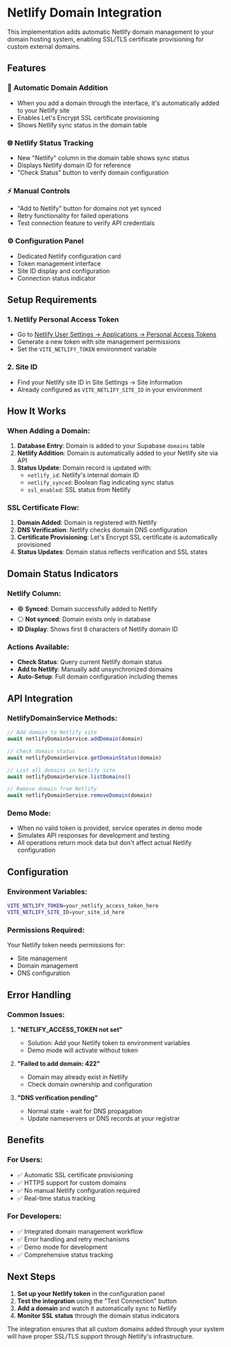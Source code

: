 # Netlify Domain Integration

This implementation adds automatic Netlify domain management to your domain hosting system, enabling SSL/TLS certificate provisioning for custom external domains.

## Features

### 🔧 **Automatic Domain Addition**
- When you add a domain through the interface, it's automatically added to your Netlify site
- Enables Let's Encrypt SSL certificate provisioning
- Shows Netlify sync status in the domain table

### 🌐 **Netlify Status Tracking**
- New "Netlify" column in the domain table shows sync status
- Displays Netlify domain ID for reference
- "Check Status" button to verify domain configuration

### ⚡ **Manual Controls**
- "Add to Netlify" button for domains not yet synced
- Retry functionality for failed operations
- Test connection feature to verify API credentials

### ⚙️ **Configuration Panel**
- Dedicated Netlify configuration card
- Token management interface
- Site ID display and configuration
- Connection status indicator

## Setup Requirements

### 1. **Netlify Personal Access Token**
- Go to [Netlify User Settings → Applications → Personal Access Tokens](https://app.netlify.com/user/applications#personal-access-tokens)
- Generate a new token with site management permissions
- Set the `VITE_NETLIFY_TOKEN` environment variable

### 2. **Site ID**
- Find your Netlify site ID in Site Settings → Site Information
- Already configured as `VITE_NETLIFY_SITE_ID` in your environment

## How It Works

### **When Adding a Domain:**

1. **Database Entry**: Domain is added to your Supabase `domains` table
2. **Netlify Addition**: Domain is automatically added to your Netlify site via API
3. **Status Update**: Domain record is updated with:
   - `netlify_id`: Netlify's internal domain ID
   - `netlify_synced`: Boolean flag indicating sync status
   - `ssl_enabled`: SSL status from Netlify

### **SSL Certificate Flow:**

1. **Domain Added**: Domain is registered with Netlify
2. **DNS Verification**: Netlify checks domain DNS configuration
3. **Certificate Provisioning**: Let's Encrypt SSL certificate is automatically provisioned
4. **Status Updates**: Domain status reflects verification and SSL states

## Domain Status Indicators

### **Netlify Column:**
- 🟢 **Synced**: Domain successfully added to Netlify
- ⚪ **Not synced**: Domain exists only in database
- **ID Display**: Shows first 8 characters of Netlify domain ID

### **Actions Available:**
- **Check Status**: Query current Netlify domain status
- **Add to Netlify**: Manually add unsynchronized domains
- **Auto-Setup**: Full domain configuration including themes

## API Integration

### **NetlifyDomainService Methods:**

```typescript
// Add domain to Netlify site
await netlifyDomainService.addDomain(domain)

// Check domain status
await netlifyDomainService.getDomainStatus(domain)

// List all domains in Netlify site
await netlifyDomainService.listDomains()

// Remove domain from Netlify
await netlifyDomainService.removeDomain(domain)
```

### **Demo Mode:**
- When no valid token is provided, service operates in demo mode
- Simulates API responses for development and testing
- All operations return mock data but don't affect actual Netlify configuration

## Configuration

### **Environment Variables:**
```bash
VITE_NETLIFY_TOKEN=your_netlify_access_token_here
VITE_NETLIFY_SITE_ID=your_site_id_here
```

### **Permissions Required:**
Your Netlify token needs permissions for:
- Site management
- Domain management
- DNS configuration

## Error Handling

### **Common Issues:**

1. **"NETLIFY_ACCESS_TOKEN not set"**
   - Solution: Add your Netlify token to environment variables
   - Demo mode will activate without token

2. **"Failed to add domain: 422"**
   - Domain may already exist in Netlify
   - Check domain ownership and configuration

3. **"DNS verification pending"**
   - Normal state - wait for DNS propagation
   - Update nameservers or DNS records at your registrar

## Benefits

### **For Users:**
- ✅ Automatic SSL certificate provisioning
- ✅ HTTPS support for custom domains
- ✅ No manual Netlify configuration required
- ✅ Real-time status tracking

### **For Developers:**
- ✅ Integrated domain management workflow
- ✅ Error handling and retry mechanisms
- ✅ Demo mode for development
- ✅ Comprehensive status tracking

## Next Steps

1. **Set up your Netlify token** in the configuration panel
2. **Test the integration** using the "Test Connection" button
3. **Add a domain** and watch it automatically sync to Netlify
4. **Monitor SSL status** through the domain status indicators

The integration ensures that all custom domains added through your system will have proper SSL/TLS support through Netlify's infrastructure.
